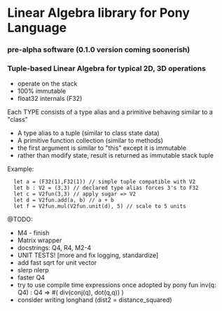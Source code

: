 # Linear Algebra library for Pony Language

### pre-alpha software (0.1.0 version coming soonerish)

### Tuple-based Linear Algebra for typical 2D, 3D operations  
  * operate on the stack
  * 100% immutable
  * float32 internals (F32)


Each TYPE consists of a type alias and a primitive behaving similar to a "class"
 - A type alias to a tuple (similar to class state data)
 - A primitive function collection (similar to methods)
 - the first argument is similar to "this" except it is immutable
 - rather than modify state, result is returned as immutable stack tuple

Example:

```
  let a = (F32(1),F32(1)) // simple tuple compatible with V2
  let b : V2 = (3,3) // declared type alias forces 3's to F32
  let c = V2fun(3,3) // apply sugar => V2
  let d = V2fun.add(a, b) // a + b
  let f = V2fun.mul(V2fun.unit(d), 5) // scale to 5 units
```


@TODO:
  * M4 - finish
  * Matrix wrapper
  * docstrings: Q4, R4, M2-4
  * UNIT TESTS! [more and fix logging, standardize] 
  * add fast sqrt for unit vector
  * slerp nlerp
  * faster Q4
  * try to use compile time expressions once adopted by pony
     fun inv(q: Q4) : Q4 => #( div(conj(q), dot(q,q)) )
  * consider writing longhand (dist2 = distance_squared)

